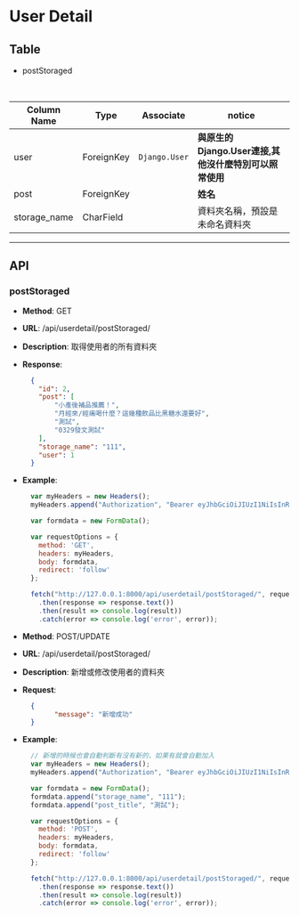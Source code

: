 # User Detail


## Table
* postStoraged

<br/>

| Column Name | Type      | Associate | notice                              |
|-------------|-----------|-----------------|-------------------------------------|
| user        | ForeignKey |`Django.User`| **與原生的Django.User連接,其他沒什麼特別可以照常使用** |
| post        | ForeignKey |  | **姓名**                              |
| storage_name       | CharField | | 資料夾名稱，預設是未命名資料夾       |


-------------------------
## API
### postStoraged
* **Method**: GET
* **URL**: /api/userdetail/postStoraged/
* **Description**: 取得使用者的所有資料夾
* **Response**: 
    ```json
      {
        "id": 2,
        "post": [
            "小產後補品推薦！",
            "月經來/經痛喝什麼？這幾種飲品比黑糖水還要好",
            "測試",
            "0329發文測試"
        ],
        "storage_name": "111",
        "user": 1
      }
    ```
* **Example**:
    ```javascript
      var myHeaders = new Headers();
      myHeaders.append("Authorization", "Bearer eyJhbGciOiJIUzI1NiIsInR5cCI6IkpXVCJ9.eyJ0b2tlbl90eXBlIjoiYWNjZXNzIiwiZXhwIjoxNzEyOTI3MDczLCJpYXQiOjE3MTI4NjcxMzMsImp0aSI6Ijc5NGM5OTUwMTNlZjQ4NGQ4ZGJkMjU5MWUxN2I0MGMwIiwidXNlcl9pZCI6MX0.GSZSGJL35gNQQM0vczJ0X8M0lmw_BIrznMEPxU0pkPU");

      var formdata = new FormData();

      var requestOptions = {
        method: 'GET',
        headers: myHeaders,
        body: formdata,
        redirect: 'follow'
      };

      fetch("http://127.0.0.1:8000/api/userdetail/postStoraged/", requestOptions)
        .then(response => response.text())
        .then(result => console.log(result))
        .catch(error => console.log('error', error));
    ```

* **Method**: POST/UPDATE
* **URL**: /api/userdetail/postStoraged/
* **Description**: 新增或修改使用者的資料夾
* **Request**:
    ```json
      {
            "message": "新增成功"
      }
    ```
* **Example**:
    ```javascript
      // 新增的時候也會自動判斷有沒有新的，如果有就會自動加入
      var myHeaders = new Headers();
      myHeaders.append("Authorization", "Bearer eyJhbGciOiJIUzI1NiIsInR5cCI6IkpXVCJ9.eyJ0b2tlbl90eXBlIjoiYWNjZXNzIiwiZXhwIjoxNzEyOTI3MDczLCJpYXQiOjE3MTI4NjcxMzMsImp0aSI6Ijc5NGM5OTUwMTNlZjQ4NGQ4ZGJkMjU5MWUxN2I0MGMwIiwidXNlcl9pZCI6MX0.GSZSGJL35gNQQM0vczJ0X8M0lmw_BIrznMEPxU0pkPU");

      var formdata = new FormData();
      formdata.append("storage_name", "111");
      formdata.append("post_title", "測試");

      var requestOptions = {
        method: 'POST',
        headers: myHeaders,
        body: formdata,
        redirect: 'follow'
      };

      fetch("http://127.0.0.1:8000/api/userdetail/postStoraged/", requestOptions)
        .then(response => response.text())
        .then(result => console.log(result))
        .catch(error => console.log('error', error));
    ```

